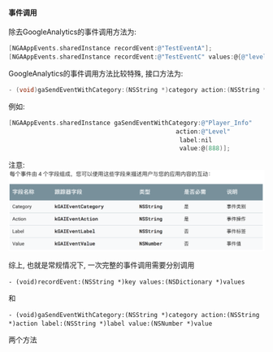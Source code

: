 #### 事件调用

除去GoogleAnalytics的事件调用方法为:

```objective-c
[NGAAppEvents.sharedInstance recordEvent:@"TestEventA"];
[NGAAppEvents.sharedInstance recordEvent:@"TestEventC" values:@{@"level" : @"10"}];
```

GoogleAnalytics的事件调用方法比较特殊, 接口方法为:

```objective-c
- (void)gaSendEventWithCategory:(NSString *)category action:(NSString *)action label:(NSString *)label value:(NSNumber *)value;
```

例如:

```objective-c
[NGAAppEvents.sharedInstance gaSendEventWithCategory:@"Player_Info"
                                              action:@"Level"
                                               label:nil
                                               value:@(888)];
```

注意:![](/.gitbook/assets/图片2.png)

综上, 也就是常规情况下, 一次完整的事件调用需要分别调用

`- (void)recordEvent:(NSString *)key values:(NSDictionary *)values`

和

`- (void)gaSendEventWithCategory:(NSString *)category action:(NSString *)action label:(NSString *)label value:(NSNumber *)value` 

两个方法

